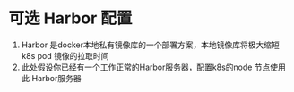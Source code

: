 # 可选 Harbor 配置
1. Harbor 是docker本地私有镜像库的一个部署方案，本地镜像库将极大缩短 k8s pod 镜像的拉取时间
1. 此处假设你已经有一个工作正常的Harbor服务器，配置k8s的node 节点使用此 Harbor服务器
